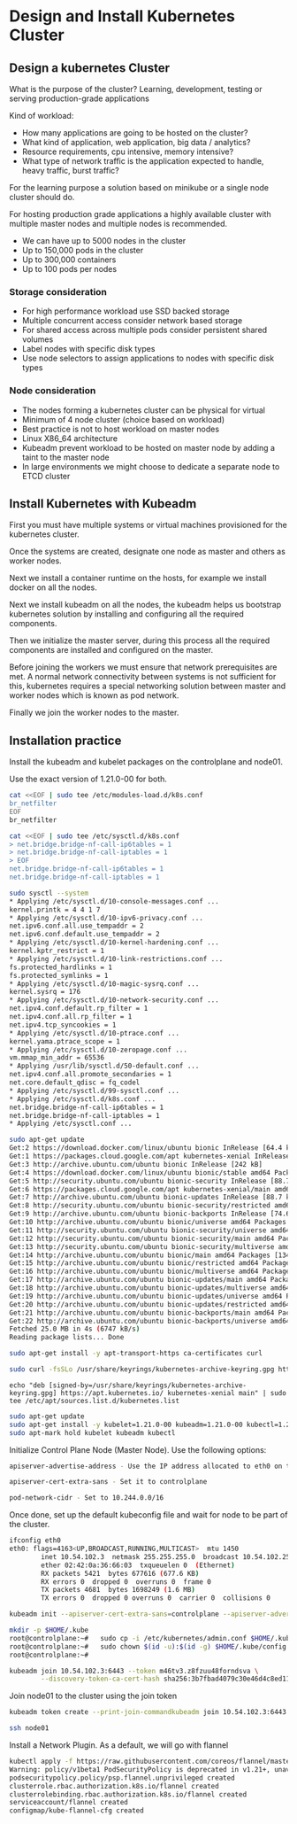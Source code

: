 # Design and Install Kubernetes Cluster

## Design a kubernetes Cluster
What is the purpose of the cluster? Learning, development, testing or serving production-grade applications

Kind of workload:
* How many applications are going to be hosted on the cluster?
* What kind of application, web application, big data / analytics?
* Resource requirements, cpu intensive, memory intensive?
* What type of network traffic is the application expected to handle, heavy traffic, burst traffic?

For the learning purpose a solution based on minikube or a single node cluster should do.

For hosting production grade applications a highly available cluster with multiple master nodes and multiple nodes is recommended.

* We can have up to 5000 nodes in the cluster
* Up to 150,000 pods in the cluster
* Up to 300,000 containers
* Up to 100 pods per nodes

### Storage consideration

* For high performance workload use SSD backed storage
* Multiple concurrent access consider network based storage
* For shared access across multiple pods consider persistent shared volumes
* Label nodes with specific disk types
* Use node selectors to assign applications to nodes  with specific disk types

### Node consideration

* The nodes forming a kubernetes cluster can be physical for virtual
* Minimum of 4 node cluster (choice based on workload)
* Best practice is  not to host workload on master nodes
* Linux X86_64 architecture
* Kubeadm  prevent workload to be hosted on master node by adding a taint to the master node
* In large environments we might choose to dedicate a separate node to ETCD cluster

## Install Kubernetes with Kubeadm

First you must have multiple systems or virtual machines provisioned for the kubernetes cluster. 

Once the systems are created, designate one node as master and others as worker nodes.

Next we install a container runtime on the hosts, for example we install docker on all the nodes.

Next we install kubeadm on all the nodes, the kubeadm helps us bootstrap kubernetes solution by installing and configuring all the required components.

Then  we initialize the master server, during this process all the required components are installed and configured on the master.

Before joining the workers we must ensure that network prerequisites are met. A normal network connectivity between systems is not sufficient for this, kubernetes requires a special networking solution between master and worker nodes which is known as pod network.

Finally we join the worker nodes to the master.

## Installation practice

Install the kubeadm and kubelet packages on the controlplane and node01.

Use the exact version of 1.21.0-00 for both.
```bash
cat <<EOF | sudo tee /etc/modules-load.d/k8s.conf
br_netfilter
EOF
br_netfilter
```
```bash
cat <<EOF | sudo tee /etc/sysctl.d/k8s.conf
> net.bridge.bridge-nf-call-ip6tables = 1
> net.bridge.bridge-nf-call-iptables = 1
> EOF
net.bridge.bridge-nf-call-ip6tables = 1
net.bridge.bridge-nf-call-iptables = 1
```
```bash
sudo sysctl --system
* Applying /etc/sysctl.d/10-console-messages.conf ...
kernel.printk = 4 4 1 7
* Applying /etc/sysctl.d/10-ipv6-privacy.conf ...
net.ipv6.conf.all.use_tempaddr = 2
net.ipv6.conf.default.use_tempaddr = 2
* Applying /etc/sysctl.d/10-kernel-hardening.conf ...
kernel.kptr_restrict = 1
* Applying /etc/sysctl.d/10-link-restrictions.conf ...
fs.protected_hardlinks = 1
fs.protected_symlinks = 1
* Applying /etc/sysctl.d/10-magic-sysrq.conf ...
kernel.sysrq = 176
* Applying /etc/sysctl.d/10-network-security.conf ...
net.ipv4.conf.default.rp_filter = 1
net.ipv4.conf.all.rp_filter = 1
net.ipv4.tcp_syncookies = 1
* Applying /etc/sysctl.d/10-ptrace.conf ...
kernel.yama.ptrace_scope = 1
* Applying /etc/sysctl.d/10-zeropage.conf ...
vm.mmap_min_addr = 65536
* Applying /usr/lib/sysctl.d/50-default.conf ...
net.ipv4.conf.all.promote_secondaries = 1
net.core.default_qdisc = fq_codel
* Applying /etc/sysctl.d/99-sysctl.conf ...
* Applying /etc/sysctl.d/k8s.conf ...
net.bridge.bridge-nf-call-ip6tables = 1
net.bridge.bridge-nf-call-iptables = 1
* Applying /etc/sysctl.conf ...
```
```bash
sudo apt-get update
Get:2 https://download.docker.com/linux/ubuntu bionic InRelease [64.4 kB]                                            
Get:1 https://packages.cloud.google.com/apt kubernetes-xenial InRelease [9383 B]                                     
Get:3 http://archive.ubuntu.com/ubuntu bionic InRelease [242 kB]                                                     
Get:4 https://download.docker.com/linux/ubuntu bionic/stable amd64 Packages [27.9 kB]                             
Get:5 http://security.ubuntu.com/ubuntu bionic-security InRelease [88.7 kB]                                         
Get:6 https://packages.cloud.google.com/apt kubernetes-xenial/main amd64 Packages [54.7 kB]   
Get:7 http://archive.ubuntu.com/ubuntu bionic-updates InRelease [88.7 kB]                             
Get:8 http://security.ubuntu.com/ubuntu bionic-security/restricted amd64 Packages [884 kB]
Get:9 http://archive.ubuntu.com/ubuntu bionic-backports InRelease [74.6 kB]     
Get:10 http://archive.ubuntu.com/ubuntu bionic/universe amd64 Packages [11.3 MB]          
Get:11 http://security.ubuntu.com/ubuntu bionic-security/universe amd64 Packages [1490 kB]  
Get:12 http://security.ubuntu.com/ubuntu bionic-security/main amd64 Packages [2694 kB]       
Get:13 http://security.ubuntu.com/ubuntu bionic-security/multiverse amd64 Packages [21.1 kB]  
Get:14 http://archive.ubuntu.com/ubuntu bionic/main amd64 Packages [1344 kB]                    
Get:15 http://archive.ubuntu.com/ubuntu bionic/restricted amd64 Packages [13.5 kB]
Get:16 http://archive.ubuntu.com/ubuntu bionic/multiverse amd64 Packages [186 kB]
Get:17 http://archive.ubuntu.com/ubuntu bionic-updates/main amd64 Packages [3133 kB]
Get:18 http://archive.ubuntu.com/ubuntu bionic-updates/multiverse amd64 Packages [29.8 kB]
Get:19 http://archive.ubuntu.com/ubuntu bionic-updates/universe amd64 Packages [2268 kB]
Get:20 http://archive.ubuntu.com/ubuntu bionic-updates/restricted amd64 Packages [918 kB]
Get:21 http://archive.ubuntu.com/ubuntu bionic-backports/main amd64 Packages [12.2 kB]
Get:22 http://archive.ubuntu.com/ubuntu bionic-backports/universe amd64 Packages [12.9 kB]
Fetched 25.0 MB in 4s (6747 kB/s)                             
Reading package lists... Done
```

```bash
sudo apt-get install -y apt-transport-https ca-certificates curl
```
```bash
sudo curl -fsSLo /usr/share/keyrings/kubernetes-archive-keyring.gpg https://packages.cloud.google.com/apt/doc/apt-key.gpg
```
```bahs
echo "deb [signed-by=/usr/share/keyrings/kubernetes-archive-keyring.gpg] https://apt.kubernetes.io/ kubernetes-xenial main" | sudo tee /etc/apt/sources.list.d/kubernetes.list
```
```bash
sudo apt-get update
sudo apt-get install -y kubelet=1.21.0-00 kubeadm=1.21.0-00 kubectl=1.21.0-00
sudo apt-mark hold kubelet kubeadm kubectl
```


Initialize Control Plane Node (Master Node). Use the following options:

```bash
apiserver-advertise-address - Use the IP address allocated to eth0 on the controlplane node

apiserver-cert-extra-sans - Set it to controlplane

pod-network-cidr - Set to 10.244.0.0/16
```

Once done, set up the default kubeconfig file and wait for node to be part of the cluster.
```bash
ifconfig eth0
eth0: flags=4163<UP,BROADCAST,RUNNING,MULTICAST>  mtu 1450
        inet 10.54.102.3  netmask 255.255.255.0  broadcast 10.54.102.255
        ether 02:42:0a:36:66:03  txqueuelen 0  (Ethernet)
        RX packets 5421  bytes 677616 (677.6 KB)
        RX errors 0  dropped 0  overruns 0  frame 0
        TX packets 4681  bytes 1698249 (1.6 MB)
        TX errors 0  dropped 0 overruns 0  carrier 0  collisions 0
```
```bash
kubeadm init --apiserver-cert-extra-sans=controlplane --apiserver-advertise-address 10.54.102.3 --pod-network-cidr=10.244.0.0/16
```
```bash
mkdir -p $HOME/.kube
root@controlplane:~#   sudo cp -i /etc/kubernetes/admin.conf $HOME/.kube/config
root@controlplane:~#   sudo chown $(id -u):$(id -g) $HOME/.kube/config
root@controlplane:~# 
```
```bash
kubeadm join 10.54.102.3:6443 --token m46tv3.z8fzuu48forndsva \
        --discovery-token-ca-cert-hash sha256:3b7fbad4079c30e46d4c8ed119bd1f852dba2b167e29176fd6258af62ab5625f 
```


Join node01 to the cluster using the join token
```bash
kubeadm token create --print-join-commandkubeadm join 10.54.102.3:6443 --token 7cwc5b.08lxunts7oqnmdw8 --discovery-token-ca-cert-hash sha256:3b7fbad4079c30e46d4c8ed119bd1f852dba2b167e29176fd6258af62ab5625f 
```
```bash
ssh node01
```
Install a Network Plugin. As a default, we will go with flannel

```bash
kubectl apply -f https://raw.githubusercontent.com/coreos/flannel/master/Documentation/kube-flannel.yml
Warning: policy/v1beta1 PodSecurityPolicy is deprecated in v1.21+, unavailable in v1.25+
podsecuritypolicy.policy/psp.flannel.unprivileged created
clusterrole.rbac.authorization.k8s.io/flannel created
clusterrolebinding.rbac.authorization.k8s.io/flannel created
serviceaccount/flannel created
configmap/kube-flannel-cfg created
```